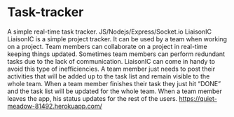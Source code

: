 # Task-tracker
A simple real-time task tracker. JS/Nodejs/Express/Socket.io
LiaisonIC
LiaisonIC is a simple project tracker. It can be used by a team when working on a project.  Team members can collaborate on a project in real-time keeping things updated.
Sometimes team members can perform redundant tasks due to the lack of communication. LiaisonIC can come in handy to avoid this type of inefficiencies.  A team member just needs to post their activities that will be added up to the task list and remain visible to the whole team.
When a team member finishes their task they just hit “DONE” and the task list will be updated for the whole team.
When a team member leaves the app, his status updates for the rest of the users.
https://quiet-meadow-81492.herokuapp.com/
